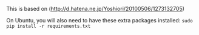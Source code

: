 This is based on (http://d.hatena.ne.jp/Yoshiori/20100506/1273132705)

On Ubuntu, you will also need to have these extra packages installed: `sudo pip install -r requirements.txt`